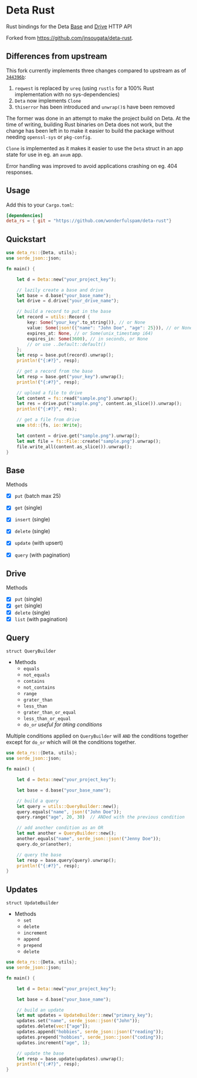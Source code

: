 # Deta Rust
Rust bindings for the Deta [Base](https://docs.deta.sh/docs/base/http) and [Drive](https://docs.deta.sh/docs/drive/http) HTTP API

Forked from <https://github.com/jnsougata/deta-rust>.

## Differences from upstream

This fork currently implements three changes compared to upstream as of
[`344396b`](https://github.com/jnsougata/deta-rust/commit/344396b0ce5c98b2bdcebcc2261ca24e82fbc966):

1. `reqwest` is replaced by `ureq` (using `rustls` for a 100% Rust
   implementation with no sys-dependencies)
1. `Deta` now implements `Clone`
1. `thiserror` has been introduced and `unwrap()`s have been removed

The former was done in an attempt to make the project build on Deta. At the time
of writing, building Rust binaries on Deta does not work, but the change has
been left in to make it easier to build the package without needing
`openssl-sys` or `pkg-config`.

`Clone` is implemented as it makes it easier to use the `Deta` struct in an app
state for use in eg. an `axum` app.

Error handling was improved to avoid applications crashing on eg. 404 responses.

## Usage

Add this to your `Cargo.toml`:

```toml
[dependencies]
deta_rs = { git = "https://github.com/wonderfulspam/deta-rust"}
```

## Quickstart

```rust
use deta_rs::{Deta, utils};
use serde_json::json;

fn main() {

    let d = Deta::new("your_project_key");

    // lazily create a base and drive
    let base = d.base("your_base_name"); 
    let drive = d.drive("your_drive_name");

    // build a record to put in the base
    let record = utils::Record {
        key: Some("your_key".to_string()), // or None
        value: Some(json!({"name": "John Doe", "age": 25})), // or None
        expires_at: None, // or Some(unix_timestamp i64)
        expires_in: Some(3600), // in seconds, or None
        // or use ..Default::default()
    };
    let resp = base.put(record).unwrap();
    println!("{:#?}", resp);

    // get a record from the base
    let resp = base.get("your_key").unwrap();
    println!("{:#?}", resp);

    // upload a file to drive
    let content = fs::read("sample.png").unwrap();
    let res = drive.put("sample.png", content.as_slice()).unwrap();
    println!("{:#?}", res);

    // get a file from drive
    use std::{fs, io::Write};

    let content = drive.get("sample.png").unwrap();
    let mut file = fs::File::create("sample.png").unwrap();
    file.write_all(content.as_slice()).unwrap();
}
```
## Base
Methods
- [x] `put` (batch max 25)
- [X] `get` (single)
- [X] `insert` (single)
- [X] `delete` (single)
- [X] `update` (with upsert)
- [X] `query` (with pagination)
  
  
## Drive
Methods
- [X] `put` (single)
- [X] `get` (single)
- [X] `delete` (single)
- [X] `list` (with pagination)
  
## Query
`struct QueryBuilder`
- Methods
    - `equals` 
    - `not_equals`
    - `contains`
    - `not_contains`
    - `range`
    - `grater_than`
    - `less_than`
    - `grater_than_or_equal`
    - `less_than_or_equal`
    - `do_or`  *useful for `OR`ing conditions*

Multiple conditions applied on `QueryBuilder` will `AND` the conditions together except for `do_or` which will `OR` the conditions together.

```rust
use deta_rs::{Deta, utils};
use serde_json::json;

fn main() {

    let d = Deta::new("your_project_key");

    let base = d.base("your_base_name"); 

    // build a query
    let query = utils::QueryBuilder::new();
    query.equals("name", json!("John Doe"));
    query.range("age", 20, 30)  // ANDed with the previous condition

    // add another condition as an OR
    let mut another = QueryBuilder::new();
    another.equals("name", serde_json::json!("Jenny Doe"));
    query.do_or(another);

    // query the base
    let resp = base.query(query).unwrap();
    println!("{:#?}", resp);
}
```
## Updates
`struct UpdateBuilder`
- Methods
    - `set`  
    - `delete`
    - `increment`
    - `append`
    - `prepend`
    - `delete`
  
```rust
use deta_rs::{Deta, utils};
use serde_json::json;

fn main() {

    let d = Deta::new("your_project_key");

    let base = d.base("your_base_name"); 

    // build an update
    let mut updates = UpdateBuilder::new("primary_key");
    updates.set("name", serde_json::json!("John"));
    updates.delete(vec!["age"]);
    updates.append("hobbies", serde_json::json!("reading"));
    updates.prepend("hobbies", serde_json::json!("coding"));
    updates.increment("age", 1);

    // update the base
    let resp = base.update(updates).unwrap();
    println!("{:#?}", resp);
}
```
